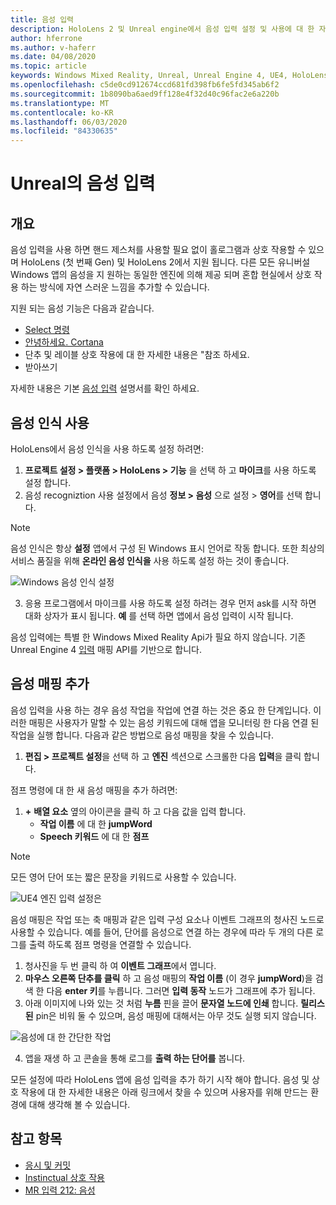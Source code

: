 ```yaml
---
title: 음성 입력
description: HoloLens 2 및 Unreal engine에서 음성 입력 설정 및 사용에 대 한 자습서
author: hferrone
ms.author: v-haferr
ms.date: 04/08/2020
ms.topic: article
keywords: Windows Mixed Reality, Unreal, Unreal Engine 4, UE4, HoloLens 2, 음성, 음성 입력, 음성 인식, 혼합 현실, 개발, 기능, 설명서, 가이드, holograms, 게임 개발
ms.openlocfilehash: c5de0cd912674ccd681fd398fb6fe5fd345ab6f2
ms.sourcegitcommit: 1b8090ba6aed9ff128e4f32d40c96fac2e6a220b
ms.translationtype: MT
ms.contentlocale: ko-KR
ms.lasthandoff: 06/03/2020
ms.locfileid: "84330635"
---
```

# <a name="voice-input-in-unreal"></a>Unreal의 음성 입력

## <a name="overview"></a>개요
음성 입력을 사용 하면 핸드 제스처를 사용할 필요 없이 홀로그램과 상호 작용할 수 있으며 HoloLens (첫 번째 Gen) 및 HoloLens 2에서 지원 됩니다. 다른 모든 유니버설 Windows 앱의 음성을 지 원하는 동일한 엔진에 의해 제공 되며 혼합 현실에서 상호 작용 하는 방식에 자연 스러운 느낌을 추가할 수 있습니다. 

지원 되는 음성 기능은 다음과 같습니다.
- [Select 명령](https://docs.microsoft.com/windows/mixed-reality/voice-input#the-select-command)
- [안녕하세요. Cortana](https://docs.microsoft.com/windows/mixed-reality/voice-input#hey-cortana)
- 단추 및 레이블 상호 작용에 대 한 자세한 내용은 "참조 하세요.
- 받아쓰기

자세한 내용은 기본 [음성 입력](voice-input.md) 설명서를 확인 하세요.

## <a name="enabling-speech-recognition"></a>음성 인식 사용

HoloLens에서 음성 인식을 사용 하도록 설정 하려면:
1. **프로젝트 설정 > 플랫폼 > HoloLens > 기능** 을 선택 하 고 **마이크**를 사용 하도록 설정 합니다. 
2. 음성 recogniztion 사용 설정에서 음성 **정보 > 음성** 으로 설정 > **영어**를 선택 합니다.

> [!NOTE]
> 음성 인식은 항상 **설정** 앱에서 구성 된 Windows 표시 언어로 작동 합니다. 또한 최상의 서비스 품질을 위해 **온라인 음성 인식을** 사용 하도록 설정 하는 것이 좋습니다.

![Windows 음성 인식 설정](images/unreal/speech-recognition-settings.png)

3. 응용 프로그램에서 마이크를 사용 하도록 설정 하려는 경우 먼저 ask를 시작 하면 대화 상자가 표시 됩니다. **예** 를 선택 하면 앱에서 음성 입력이 시작 됩니다.

음성 입력에는 특별 한 Windows Mixed Reality Api가 필요 하지 않습니다. 기존 Unreal Engine 4 [입력](https://docs.unrealengine.com/Gameplay/Input/index.html) 매핑 API를 기반으로 합니다. 

## <a name="adding-speech-mappings"></a>음성 매핑 추가
음성 입력을 사용 하는 경우 음성 작업을 작업에 연결 하는 것은 중요 한 단계입니다. 이러한 매핑은 사용자가 말할 수 있는 음성 키워드에 대해 앱을 모니터링 한 다음 연결 된 작업을 실행 합니다. 다음과 같은 방법으로 음성 매핑을 찾을 수 있습니다.
1. **편집 > 프로젝트 설정**을 선택 하 고 **엔진** 섹션으로 스크롤한 다음 **입력**을 클릭 합니다.

점프 명령에 대 한 새 음성 매핑을 추가 하려면:
1. **+** **배열 요소** 옆의 아이콘을 클릭 하 고 다음 값을 입력 합니다.
    * **작업 이름** 에 대 한 **jumpWord**
    * **Speech 키워드** 에 대 한 **점프**

> [!NOTE]
> 모든 영어 단어 또는 짧은 문장을 키워드로 사용할 수 있습니다. 

![UE4 엔진 입력 설정은](images/unreal/engine-input.png)

음성 매핑은 작업 또는 축 매핑과 같은 입력 구성 요소나 이벤트 그래프의 청사진 노드로 사용할 수 있습니다. 예를 들어, 단어를 음성으로 연결 하는 경우에 따라 두 개의 다른 로그를 출력 하도록 점프 명령을 연결할 수 있습니다.

1. 청사진을 두 번 클릭 하 여 **이벤트 그래프**에서 엽니다.
2. **마우스 오른쪽 단추를 클릭** 하 고 음성 매핑의 **작업 이름** (이 경우 **jumpWord**)을 검색 한 다음 **enter 키**를 누릅니다. 그러면 **입력 동작** 노드가 그래프에 추가 됩니다.
3. 아래 이미지에 나와 있는 것 처럼 **누름** 핀을 끌어 **문자열 노드에 인쇄** 합니다. **릴리스된** pin은 비워 둘 수 있으며, 음성 매핑에 대해서는 아무 것도 실행 되지 않습니다.
 
![음성에 대 한 간단한 작업](images/unreal/voice-input-img-03.png)

4. 앱을 재생 하 고 콘솔을 통해 로그를 **출력 하는 단어를** 봅니다.

모든 설정에 따라 HoloLens 앱에 음성 입력을 추가 하기 시작 해야 합니다. 음성 및 상호 작용에 대 한 자세한 내용은 아래 링크에서 찾을 수 있으며 사용자를 위해 만드는 환경에 대해 생각해 볼 수 있습니다.

## <a name="see-also"></a>참고 항목
* [응시 및 커밋](gaze-and-commit.md)
* [Instinctual 상호 작용](interaction-fundamentals.md)
* [MR 입력 212: 음성](holograms-212.md)
